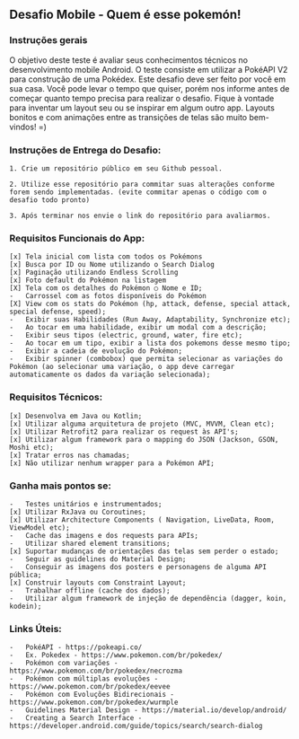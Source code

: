 ## Desafio Mobile - Quem é esse pokemón!

### Instruções gerais
O objetivo deste teste é avaliar seus conhecimentos técnicos no desenvolvimento mobile Android.
O teste consiste em utilizar a PokéAPI V2 para construção de uma Pokédex. Este desafio deve ser
feito por você em sua casa. Você pode levar o tempo que quiser, porém nos informe antes de começar
quanto tempo precisa para realizar o desafio. Fique à vontade para inventar um layout seu ou se
inspirar em algum outro app. Layouts bonitos e com animações entre as transições de telas são muito
bem-vindos! =)


### Instruções de Entrega do Desafio:

    1. Crie um repositório público em seu Github pessoal.

    2. Utilize esse repositório para commitar suas alterações conforme forem sendo implementadas. (evite commitar apenas o código com o desafio todo pronto)

    3. Após terminar nos envie o link do repositório para avaliarmos.

### Requisitos Funcionais do App:

    [x] Tela inicial com lista com todos os Pokémons
    [x] Busca por ID ou Nome utilizando o Search Dialog
    [x] Paginação utilizando Endless Scrolling
    [x] Foto default do Pokémon na listagem
    [X] Tela com os detalhes do Pokémon ○ Nome e ID;
    -   Carrossel com as fotos disponíveis do Pokémon
    [X] View com os stats do Pokémon (hp, attack, defense, special attack, special defense, speed);
    -   Exibir suas Habilidades (Run Away, Adaptability, Synchronize etc);
    -   Ao tocar em uma habilidade, exibir um modal com a descrição;
    -   Exibir seus tipos (electric, ground, water, fire etc);
    -   Ao tocar em um tipo, exibir a lista dos pokemons desse mesmo tipo;
    -   Exibir a cadeia de evolução do Pokémon;
    -   Exibir spinner (combobox) que permita selecionar as variações do Pokémon (ao selecionar uma variação, o app deve carregar automaticamente os dados da variação selecionada);

### Requisitos Técnicos:

    [x] Desenvolva em Java ou Kotlin;
    [x] Utilizar alguma arquitetura de projeto (MVC, MVVM, Clean etc);
    [x] Utilizar Retrofit2 para realizar os request às API's;
    [x] Utilizar algum framework para o mapping do JSON (Jackson, GSON, Moshi etc);
    [x] Tratar erros nas chamadas;
    [x] Não utilizar nenhum wrapper para a Pokémon API;


### Ganha mais pontos se:

    -   Testes unitários e instrumentados;
    [x] Utilizar RxJava ou Coroutines;
    [x] Utilizar Architecture Components ( Navigation, LiveData, Room, ViewModel etc);
    -   Cache das imagens e dos requests para APIs;
    -   Utilizar shared element transitions;
    [x] Suportar mudanças de orientações das telas sem perder o estado;
    -   Seguir as guidelines do Material Design;
    -   Conseguir as imagens dos posters e personagens de alguma API pública;
    [x] Construir layouts com Constraint Layout;
    -   Trabalhar offline (cache dos dados);
    -   Utilizar algum framework de injeção de dependência (dagger, koin, kodein);


### Links Úteis:
    -   PokéAPI - https://pokeapi.co/
    -   Ex. Pokedex - https://www.pokemon.com/br/pokedex/
    -   Pokémon com variações - https://www.pokemon.com/br/pokedex/necrozma
    -   Pokémon com múltiplas evoluções - https://www.pokemon.com/br/pokedex/eevee
    -   Pokémon com Evoluções Bidirecionais - https://www.pokemon.com/br/pokedex/wurmple
    -   Guidelines Material Design - https://material.io/develop/android/
    -   Creating a Search Interface - https://developer.android.com/guide/topics/search/search-dialog
